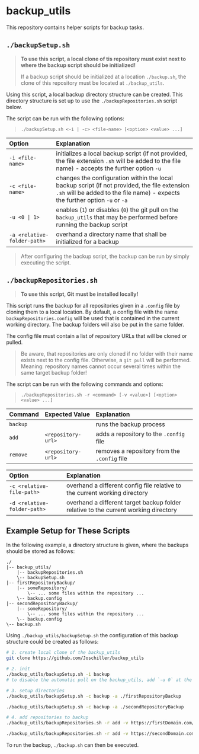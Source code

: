 # backup_utils

This repository contains helper scripts for backup tasks.

## `./backupSetup.sh`

> **To use this script, a local clone of tis repository must exist next to where the backup script should be initialized!**
>
> If a backup script should be initialized at a location `./backup.sh`, the clone of this repository must be located at `./backup_utils`.

Using this script, a local backup directory structure can be created. This directory structure is set up to use the `./backupRepositories.sh` script below.

The script can be run with the following options:

> `./backupSetup.sh <-i | -c> <file-name> [<option> <value> ...]`

| Option                      | Explanation                                                                                                                                                                   |
| :-------------------------- | :---------------------------------------------------------------------------------------------------------------------------------------------------------------------------- |
| `-i <file-name>`            | initializes a local backup script (if not provided, the file extension `.sh` will be added to the file name) - accepts the further option `-u`                                |
| `-c <file-name>`            | changes the configuration within the local backup script (if not provided, the file extension `.sh` will be added to the file name) - expects the further option `-u` or `-a` |
| `-u <0 \| 1>`               | enables (`1`) or disables (`0`) the git pull on the `backup_utils` that may be performed before running the backup script                                                     |
| `-a <relative-folder-path>` | overhand a directory name that shall be initialized for a backup                                                                                                              |

> After configuring the backup script, the backup can be run by simply executing the script.

## `./backupRepositories.sh`

> **To use this script, Git must be installed locally!**

This script runs the backup for all repositories given in a `.config` file by cloning them to a local location. By default, a config file with the name `backupRepositories.config` will be used that is contained in the current working directory. The backup folders will also be put in the same folder.

The config file must contain a list of repository URLs that will be cloned or pulled.

> Be aware, that repositories are only cloned if no folder with their name exists next to the config file. Otherwise, a `git pull` will be performed. Meaning: repository names cannot occur several times within the same target backup folder!

The script can be run with the following commands and options:

> `./backupRepositories.sh -r <command> [-v <value>] [<option> <value> ...]`

| Command  | Expected Value     | Explanation                                  |
| :------- | :----------------- | :------------------------------------------- |
| `backup` |                    | runs the backup process                      |
| `add`    | `<repository-url>` | adds a repository to the `.config` file      |
| `remove` | `<repository-url>` | removes a repository from the `.config` file |

| Option                      | Explanation                                                                         |
| :-------------------------- | :---------------------------------------------------------------------------------- |
| `-c <relative-file-path>`   | overhand a different config file relative to the current working directory          |
| `-d <relative-folder-path>` | overhand a different target backup folder relative to the current working directory |

## Example Setup for These Scripts

In the following example, a directory structure is given, where the backups should be stored as follows:

```
./
|-- backup_utils/
    |-- backupRepositories.sh
    \-- backupSetup.sh
|-- firstRepositoryBackup/
    |-- someRepository/
        \-- ... some files within the repository ...
    \-- backup.config
|-- secondRepositoryBackup/
    |-- someRepository/
        \-- ... some files within the repository ...
    \-- backup.config
\-- backup.sh
```

Using `./backup_utils/backupSetup.sh` the configuration of this backup structure could be created as follows:

```sh
# 1. create local clone of the backup_utils
git clone https://github.com/Joschiller/backup_utils

# 2. init
./backup_utils/backupSetup.sh -i backup
# to disable the automatic pull on the backup_utils, add `-u 0` at the end

# 3. setup directories
./backup_utils/backupSetup.sh -c backup -a ./firstRepositoryBackup

./backup_utils/backupSetup.sh -c backup -a ./secondRepositoryBackup

# 4. add repositories to backup
./backup_utils/backupRepositories.sh -r add -v https://firstDomain.com/.../someRepository -c ./firstRepositoryBackup/backup.config

./backup_utils/backupRepositories.sh -r add -v https://secondDomain.com/.../someRepository -c ./secondRepositoryBackup/backup.config
```

To run the backup, `./backup.sh` can then be executed.

